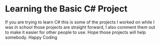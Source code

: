 # Learning the Basic C# Project
If you are trying to learn C# this is some of the projects I worked on while I was in school those projects are straight forward, I also comment them out to make it easier for other people to use. Hope those projects will help somebody. Happy Coding
